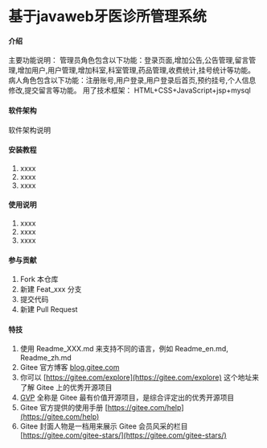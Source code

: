 # 基于javaweb牙医诊所管理系统

#### 介绍
主要功能说明： 管理员角色包含以下功能：登录页面,增加公告,公告管理,留言管理,增加用户,用户管理,增加科室,科室管理,药品管理,收费统计,挂号统计等功能。
病人角色包含以下功能：注册账号,用户登录,用户登录后首页,预约挂号,个人信息修改,提交留言等功能。
用了技术框架： HTML+CSS+JavaScript+jsp+mysql

#### 软件架构
软件架构说明


#### 安装教程

1.  xxxx
2.  xxxx
3.  xxxx

#### 使用说明

1.  xxxx
2.  xxxx
3.  xxxx

#### 参与贡献

1.  Fork 本仓库
2.  新建 Feat_xxx 分支
3.  提交代码
4.  新建 Pull Request


#### 特技

1.  使用 Readme\_XXX.md 来支持不同的语言，例如 Readme\_en.md, Readme\_zh.md
2.  Gitee 官方博客 [blog.gitee.com](https://blog.gitee.com)
3.  你可以 [https://gitee.com/explore](https://gitee.com/explore) 这个地址来了解 Gitee 上的优秀开源项目
4.  [GVP](https://gitee.com/gvp) 全称是 Gitee 最有价值开源项目，是综合评定出的优秀开源项目
5.  Gitee 官方提供的使用手册 [https://gitee.com/help](https://gitee.com/help)
6.  Gitee 封面人物是一档用来展示 Gitee 会员风采的栏目 [https://gitee.com/gitee-stars/](https://gitee.com/gitee-stars/)
